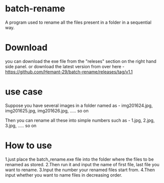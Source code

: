 # batch-rename
A program used to rename all the files present in a folder in a sequential way.

# Download
you can download the exe file from the "releses" section on the right hand side panel.
or download the latest version from over here - https://github.com/Hemant-29/batch-rename/releases/tag/v1.1

# use case
Suppose you have several images in a folder named as -
img201624.jpg,
img201625.jpg,
img201626.jpg,
..... so on

Then you can rename all these into simple numbers such as - 
1.jpg,
2.jpg,
3.jpg,
..... so on 

# How to use
1.just place the batch_rename.exe file into the folder where the files to be renamed as stored.
2.Then run it and input the name of first file, last file you want to rename.
3.Input the number your renamed files start from.
4.Then input whether you want to name files in decreasing order.
